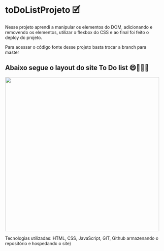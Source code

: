 # toDoListProjeto 🗹
Nesse projeto aprendi a manipular os elementos do DOM, adicionando e removendo os elementos, utilizar o flexbox do CSS e ao final foi feito o deploy do projeto.

Para acessar o código fonte desse projeto basta trocar a branch para master 

## Abaixo segue o layout do site To Do list 😄👩🏽‍💻

<img src="https://stefanieborges.github.io/toDoListProjeto/Captura%20de%20tela%202023-08-31%20175729.png" width="500px" height="500px"/>

Tecnologias utilizadas: HTML, CSS, JavaScript, GIT, Github armazenando o repositório e hospedando o site)

